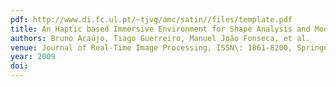 ```yaml
---
pdf: http://www.di.fc.ul.pt/~tjvg/amc/satin//files/template.pdf
title: An Haptic based Immersive Environment for Shape Analysis and Modeling
authors: Bruno Araújo, Tiago Guerreiro, Manuel João Fonseca, et al.
venue: Journal of Real-Time Image Processing, ISSN\: 1861-8200, Springer. Special Issue on Improving Display and Rendering Technology for Virtual Environments. Eds. João António Madeiras Pereira and Pedro Santos, October, 2009
year: 2009
doi: 
---
```

